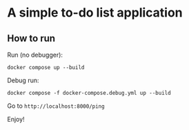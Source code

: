 # A simple to-do list application

## How to run

Run (no debugger):

```
docker compose up --build
```
Debug run:

``` 
docker compose -f docker-compose.debug.yml up --build
```
Go to `http://localhost:8000/ping`

Enjoy!
